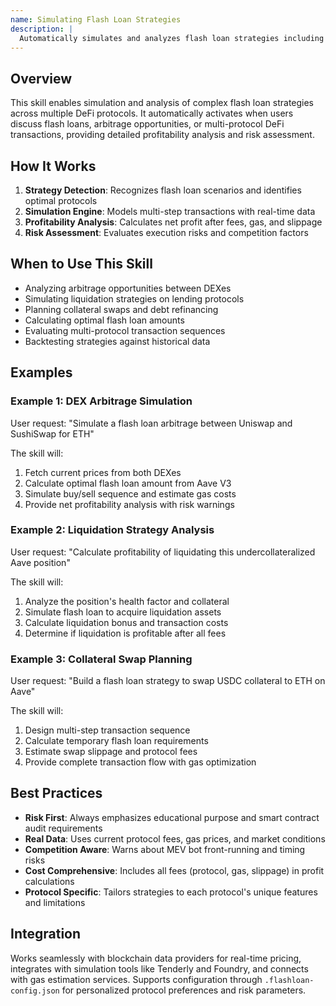 ```yaml
---
name: Simulating Flash Loan Strategies
description: |
  Automatically simulates and analyzes flash loan strategies including arbitrage opportunities, liquidations, and collateral swaps across major DeFi protocols like Aave V3, dYdX, Balancer, and Uniswap V3. Activates when users discuss flash loan strategies, DeFi arbitrage, liquidation opportunities, collateral swaps, multi-protocol transactions, or profitability analysis. Calculates optimal loan amounts, estimates gas costs, assesses execution risks, and provides comprehensive risk warnings for educational purposes.
---
```


## Overview

This skill enables simulation and analysis of complex flash loan strategies across multiple DeFi protocols. It automatically activates when users discuss flash loans, arbitrage opportunities, or multi-protocol DeFi transactions, providing detailed profitability analysis and risk assessment.

## How It Works

1. **Strategy Detection**: Recognizes flash loan scenarios and identifies optimal protocols
2. **Simulation Engine**: Models multi-step transactions with real-time data
3. **Profitability Analysis**: Calculates net profit after fees, gas, and slippage
4. **Risk Assessment**: Evaluates execution risks and competition factors

## When to Use This Skill

- Analyzing arbitrage opportunities between DEXes
- Simulating liquidation strategies on lending protocols  
- Planning collateral swaps and debt refinancing
- Calculating optimal flash loan amounts
- Evaluating multi-protocol transaction sequences
- Backtesting strategies against historical data

## Examples

### Example 1: DEX Arbitrage Simulation
User request: "Simulate a flash loan arbitrage between Uniswap and SushiSwap for ETH"

The skill will:
1. Fetch current prices from both DEXes
2. Calculate optimal flash loan amount from Aave V3
3. Simulate buy/sell sequence and estimate gas costs
4. Provide net profitability analysis with risk warnings

### Example 2: Liquidation Strategy Analysis
User request: "Calculate profitability of liquidating this undercollateralized Aave position"

The skill will:
1. Analyze the position's health factor and collateral
2. Simulate flash loan to acquire liquidation assets
3. Calculate liquidation bonus and transaction costs
4. Determine if liquidation is profitable after all fees

### Example 3: Collateral Swap Planning
User request: "Build a flash loan strategy to swap USDC collateral to ETH on Aave"

The skill will:
1. Design multi-step transaction sequence
2. Calculate temporary flash loan requirements
3. Estimate swap slippage and protocol fees
4. Provide complete transaction flow with gas optimization

## Best Practices

- **Risk First**: Always emphasizes educational purpose and smart contract audit requirements
- **Real Data**: Uses current protocol fees, gas prices, and market conditions
- **Competition Aware**: Warns about MEV bot front-running and timing risks
- **Cost Comprehensive**: Includes all fees (protocol, gas, slippage) in profit calculations
- **Protocol Specific**: Tailors strategies to each protocol's unique features and limitations

## Integration

Works seamlessly with blockchain data providers for real-time pricing, integrates with simulation tools like Tenderly and Foundry, and connects with gas estimation services. Supports configuration through `.flashloan-config.json` for personalized protocol preferences and risk parameters.